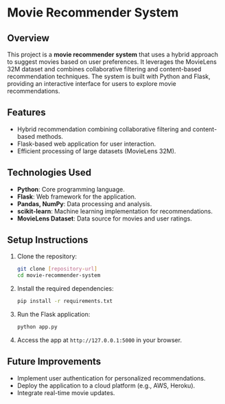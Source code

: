 # Movie Recommender System

## Overview
This project is a **movie recommender system** that uses a hybrid approach to suggest movies based on user preferences. It leverages the MovieLens 32M dataset and combines collaborative filtering and content-based recommendation techniques. The system is built with Python and Flask, providing an interactive interface for users to explore movie recommendations.

## Features
- Hybrid recommendation combining collaborative filtering and content-based methods.
- Flask-based web application for user interaction.
- Efficient processing of large datasets (MovieLens 32M).

## Technologies Used
- **Python**: Core programming language.
- **Flask**: Web framework for the application.
- **Pandas, NumPy**: Data processing and analysis.
- **scikit-learn**: Machine learning implementation for recommendations.
- **MovieLens Dataset**: Data source for movies and user ratings.

## Setup Instructions
1. Clone the repository:
   ```bash
   git clone [repository-url]
   cd movie-recommender-system
   ```
2. Install the required dependencies:
   ```bash
   pip install -r requirements.txt
   ```
3. Run the Flask application:
   ```bash
   python app.py
   ```
4. Access the app at `http://127.0.0.1:5000` in your browser.

## Future Improvements
- Implement user authentication for personalized recommendations.
- Deploy the application to a cloud platform (e.g., AWS, Heroku).
- Integrate real-time movie updates.
